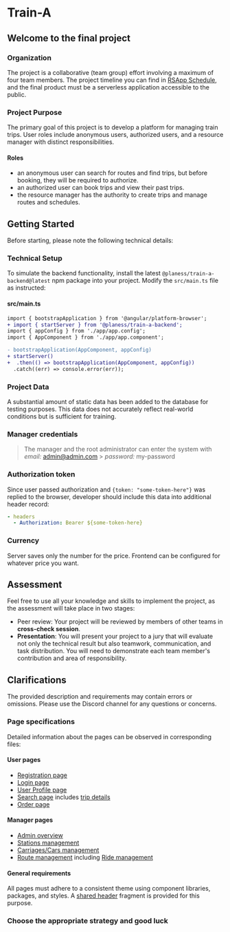 # Train-A

## Welcome to the final project

### Organization

The project is a collaborative (team group) effort involving a maximum of four team members. The project timeline you can find in [RSApp Schedule](https://app.rs.school/course/schedule), and the final product must be a serverless application accessible to the public.

### Project Purpose

The primary goal of this project is to develop a platform for managing train trips. User roles include anonymous users, authorized users, and a resource manager with distinct responsibilities.

#### Roles

- an anonymous user can search for routes and find trips, but before booking, they will be required to authorize.
- an authorized user can book trips and view their past trips.
- the resource manager has the authority to create trips and manage routes and schedules.

## Getting Started

Before starting, please note the following technical details:

### Technical Setup

To simulate the backend functionality, install the latest `@planess/train-a-backend@latest` npm package into your project. Modify the `src/main.ts` file as instructed:

#### src/main.ts

```diff
import { bootstrapApplication } from '@angular/platform-browser';
+ import { startServer } from '@planess/train-a-backend';
import { appConfig } from './app/app.config';
import { AppComponent } from './app/app.component';

- bootstrapApplication(AppComponent, appConfig)
+ startServer()
+  .then(() => bootstrapApplication(AppComponent, appConfig))
  .catch((err) => console.error(err));
```

### Project Data

A substantial amount of static data has been added to the database for testing purposes. This data does not accurately reflect real-world conditions but is sufficient for training.

### Manager credentials

> The manager and the root administrator can enter the system with
> _email:_ <admin@admin.com> > _password:_ my-password

### Authorization token

Since user passed authorization and `{token: "some-token-here"}` was replied to the browser, developer should include this data into additional header record:

```yml
- headers
  - Authorization: Bearer ${some-token-here}
```

### Currency

Server saves only the number for the price. Frontend can be configured for whatever price you want.

## Assessment

Feel free to use all your knowledge and skills to implement the project, as the assessment will take place in two stages:

- Peer review: Your project will be reviewed by members of other teams in **cross-check session**.
- **Presentation**: You will present your project to a jury that will evaluate not only the technical result but also teamwork, communication, and task distribution. You will need to demonstrate each team member's contribution and area of responsibility.

## Clarifications

The provided description and requirements may contain errors or omissions. Please use the Discord channel for any questions or concerns.

### Page specifications

Detailed information about the pages can be observed in corresponding files:

#### User pages

- [Registration page](./sign-up.md)
- [Login page](./sign-in.md)
- [User Profile page](./profile.md)
- [Search page](./search.md) includes [trip details](./search-detail.md)
- [Order page](./order.md)

#### Manager pages

- [Admin overview](./admin/readme.md)
- [Stations management](./admin/stations.md)
- [Carriages/Cars management](./admin/carriages.md)
- [Route management](./admin/routes.md) including [Ride management](./admin/ride.md)

#### General requirements

All pages must adhere to a consistent theme using component libraries, packages, and styles. A [shared header](./header-fragment.md) fragment is provided for this purpose.

### Choose the appropriate strategy and good luck
